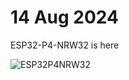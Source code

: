 
# 14 Aug 2024

ESP32-P4-NRW32 is here

![ESP32P4NRW32](https://github.com/user-attachments/assets/d7257c6b-d71a-4e99-8b51-d9547dcbcb33)
